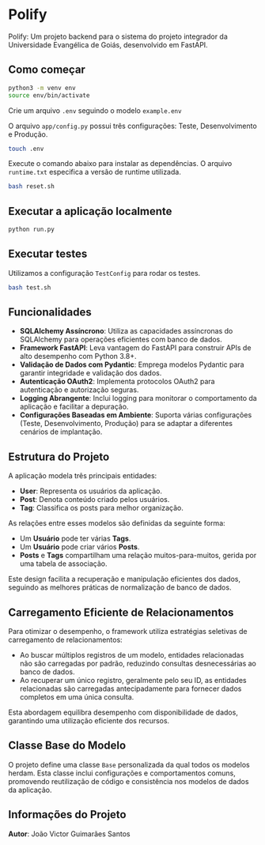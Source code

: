 # Polify

Polify: Um projeto backend para o sistema do projeto integrador da Universidade Evangélica de Goiás, desenvolvido em FastAPI.

## Como começar

```bash
python3 -m venv env
source env/bin/activate
```

Crie um arquivo `.env` seguindo o modelo `example.env`

O arquivo `app/config.py` possui três configurações: Teste, Desenvolvimento e Produção.

```bash
touch .env
```

Execute o comando abaixo para instalar as dependências. O arquivo `runtime.txt` especifica a versão de runtime utilizada.

```bash
bash reset.sh
```

## Executar a aplicação localmente

```bash
python run.py
```

## Executar testes

Utilizamos a configuração `TestConfig` para rodar os testes.

```bash
bash test.sh
```

## Funcionalidades

- **SQLAlchemy Assíncrono**: Utiliza as capacidades assíncronas do SQLAlchemy para operações eficientes com banco de dados.
- **Framework FastAPI**: Leva vantagem do FastAPI para construir APIs de alto desempenho com Python 3.8+.
- **Validação de Dados com Pydantic**: Emprega modelos Pydantic para garantir integridade e validação dos dados.
- **Autenticação OAuth2**: Implementa protocolos OAuth2 para autenticação e autorização seguras.
- **Logging Abrangente**: Inclui logging para monitorar o comportamento da aplicação e facilitar a depuração.
- **Configurações Baseadas em Ambiente**: Suporta várias configurações (Teste, Desenvolvimento, Produção) para se adaptar a diferentes cenários de implantação.

## Estrutura do Projeto

A aplicação modela três principais entidades:

- **User**: Representa os usuários da aplicação.
- **Post**: Denota conteúdo criado pelos usuários.
- **Tag**: Classifica os posts para melhor organização.

As relações entre esses modelos são definidas da seguinte forma:

- Um **Usuário** pode ter várias **Tags**.
- Um **Usuário** pode criar vários **Posts**.
- **Posts** e **Tags** compartilham uma relação muitos-para-muitos, gerida por uma tabela de associação.

Este design facilita a recuperação e manipulação eficientes dos dados, seguindo as melhores práticas de normalização de banco de dados.

## Carregamento Eficiente de Relacionamentos

Para otimizar o desempenho, o framework utiliza estratégias seletivas de carregamento de relacionamentos:

- Ao buscar múltiplos registros de um modelo, entidades relacionadas não são carregadas por padrão, reduzindo consultas desnecessárias ao banco de dados.
- Ao recuperar um único registro, geralmente pelo seu ID, as entidades relacionadas são carregadas antecipadamente para fornecer dados completos em uma única consulta.

Esta abordagem equilibra desempenho com disponibilidade de dados, garantindo uma utilização eficiente dos recursos.

## Classe Base do Modelo

O projeto define uma classe `Base` personalizada da qual todos os modelos herdam. Esta classe inclui configurações e comportamentos comuns, promovendo reutilização de código e consistência nos modelos de dados da aplicação.

## Informações do Projeto

**Autor**: João Victor Guimarães Santos  